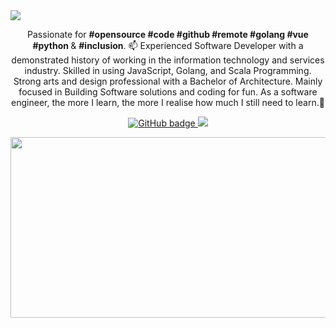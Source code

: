 <img src="https://res.cloudinary.com/dpdnaljnf/image/upload/v1595780057/go_sauis4.png"/>

<p align="center">Passionate for <b>#opensource #code #github #remote #golang #vue #python </b> & <b>#inclusion</b>. 📫 Experienced Software Developer with a demonstrated history of working in the information technology and services industry. Skilled in using JavaScript, Golang, and Scala Programming. Strong arts and design professional with a Bachelor of Architecture. Mainly focused in Building Software solutions and coding for fun. As a software engineer, the more I learn, the more I realise how much I still need to learn.💬</p>

<p align="center">
  <a href="https://github.com/Xanik?tab=followers">
    <img src="https://img.shields.io/github/followers/Xanik?label=Followers&logo=GitHub&style=for-the-badge" alt="GitHub badge" />
  </a>
  <a href="http://twitter.com/xan_ik">
    <img src="https://img.shields.io/twitter/follow/xan_ik?label=Twitter&logo=twitter&style=for-the-badge" />
  </a>
</p>

<p align="center">
<img src="https://res.cloudinary.com/dpdnaljnf/image/upload/v1595780096/Go_TutorialIllo_Social_auylqe.png"
  width="686" height="289">
</p>
